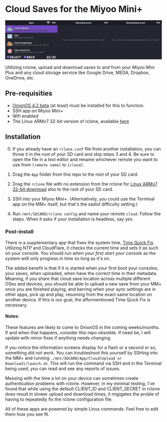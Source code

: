 # Cloud Saves for the Miyoo Mini+

![Main Apps UI](https://github.com/hotcereal/files/blob/main/Unknown-3.png?raw=true)

Utilizing rclone, upload and download saves to and from your Miyoo Mini Plus and any cloud storage service like Google Drive, MEGA, Dropbox, OneDrive, etc.

## Pre-requisities
- [OnionOS 4.2 beta](https://github.com/OnionUI/Onion/releases/tag/dev-v4.2.0-beta) (at least) must be installed for this to function.
- SSH app on Miyoo Mini+
- Wifi enabled
- The Linux ARMv7 32-bit version of rclone, available [here](https://downloads.rclone.org/v1.68.1/rclone-v1.68.1-linux-arm-v7.zip)

## Installation

0. If you already have an `rclone.conf` file from another installation, you can throw it in the root of your SD card and skip steps 3 and 4. Be sure to open the file in a text editor and rename whichever remote you want to use from `[remote name]` to `[cloud]`.

1. Drag the `App` folder from this repo to the root of your SD card.
2. Drag the `rclone` file with no extension from the rclone for [Linux ARMv7 32-bit download](https://downloads.rclone.org/v1.68.1/rclone-v1.68.1-linux-arm-v7.zip) also to the root of your SD card.
3. SSH into your Miyoo Mini+. (Alternatively, you could use the Terminal app on the MM+ itself, but that's the sadist difficulty setting.)
4. Run `/mnt/SDCARD/rclone config` and name your remote `cloud`. Follow the steps. When it asks if your installation is headless, say yes. 

### Post-install

There is a supplementary app that fixes the system time, [Time Quick Fix](https://github.com/hotcereal/time-quick-fix). Utilizing NTP and CloudFlare, it checks the current time and sets it as such on your console. You should run *when your first start your console* as the system willl only progress in time so long as it's on. 

The added benefit is that if it is started when your first boot your consoles, your saves, when uploaded, when have the correct time in their metadata. Meaning, if you share that cloud save location across multiple different OSes and devices, you should be able to upload a new save from your MM+ once you are finished playing, and barring when your sync settings are in other apps, pick up and play, resuming from the exact same location on another device. If this is our goal, the afformentioned Time Quick Fix is necessary. 

#### Notes:
These features are likely to come to OnionOS in the coming weeks/months. If and when that happens, consider this repo obsolete. If need be, I will update with minor fixes if anything needs changing. 

If you notice the information screens display for a flash or a second or so, something did not work. You can troubleshoot this yourself by SSHing into the MM+ and running `./mnt/SDCARD/App/Cloud[Upload or Download]/launch.sh`. This will run the command via SSH and in the Terminal being used, you can read and see any reports of issues.

Messing with the time a lot on your device can sometimes create authentication problems with rclone. However, in my minimal testing, I've found that while using the default CLIENT_ID and CLIENT_SECRET in rclone does result in slower upload and download times, it migigates the proble of having to repeatedly fix the rclone configuration file. 

All of these apps are powered by simple Linux commands. Feel free to edit them how you see fit. 
